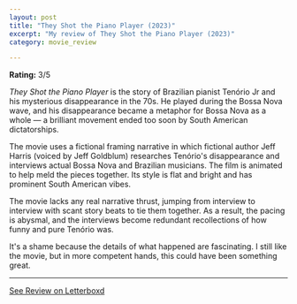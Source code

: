 ```yaml
---
layout: post
title: "They Shot the Piano Player (2023)"
excerpt: "My review of They Shot the Piano Player (2023)"
category: movie_review

---
```


**Rating:** 3/5

<i>They Shot the Piano Player</i> is the story of Brazilian pianist Tenório Jr and his mysterious disappearance in the 70s. He played during the Bossa Nova wave, and his disappearance became a metaphor for Bossa Nova as a whole — a brilliant movement ended too soon by South American dictatorships.

The movie uses a fictional framing narrative in which fictional author Jeff Harris (voiced by Jeff Goldblum) researches Tenório's disappearance and interviews actual Bossa Nova and Brazilian musicians. The film is animated to help meld the pieces together. Its style is flat and bright and has prominent South American vibes.

The movie lacks any real narrative thrust, jumping from interview to interview with scant story beats to tie them together. As a result, the pacing is abysmal, and the interviews become redundant recollections of how funny and pure Tenório was.

It's a shame because the details of what happened are fascinating. I still like the movie, but in more competent hands, this could have been something great.

<hr>

[See Review on Letterboxd](https://boxd.it/6cOJu7)
